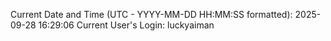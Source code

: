 Current Date and Time (UTC - YYYY-MM-DD HH:MM:SS formatted): 2025-09-28 16:29:06
Current User's Login: luckyaiman
